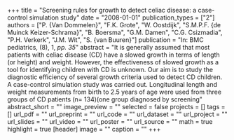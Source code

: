 +++
title = "Screening rules for growth to detect celiac disease: a case-control simulation study"
date = "2008-01-01"
publication_types = ["2"]
authors = ["P. {Van Dommelen}", "F.K. Grote", "W. Oostdijk", "S.M.P.F. {de Muinck Keizer-Schrama}", "B. Boersma", "G.M. Damen", "C.G. Csizmadia", "P.H. Verkerk", "J.M. Wit", "S. {van Buuren}"]
publication = "In: BMC pediatrics, (8), 1, _pp. 35_"
abstract = "It is generally assumed that most patients with celiac disease (CD) have a slowed growth in terms of length (or height) and weight. However, the effectiveness of slowed growth as a tool for identifying children with CD is unknown. Our aim is to study the diagnostic efficiency of several growth criteria used to detect CD children. A case-control simulation study was carried out. Longitudinal length and weight measurements from birth to 2.5 years of age were used from three groups of CD patients (n= 134)(one group diagnosed by screening"
abstract_short = ""
image_preview = ""
selected = false
projects = []
tags = []
url_pdf = ""
url_preprint = ""
url_code = ""
url_dataset = ""
url_project = ""
url_slides = ""
url_video = ""
url_poster = ""
url_source = ""
math = true
highlight = true
[header]
image = ""
caption = ""
+++
